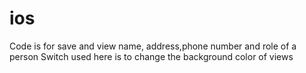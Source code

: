 # ios
Code is for save and view  name, address,phone number and role of a person
Switch used here is to change the background color of views
